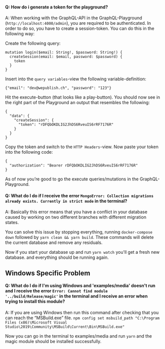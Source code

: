 #### Q: How do i generate a token for the playground?
A: When working with the GraphQL-API in the GraphQL-Playground (`http://localhost:4000/admin`), you are required to be authenticated. In order to do so, you have to create a session-token. You can do this in the following way: 

Create the following query: 
``` 
mutation login($email: String!, $password: String!) {    
  createSession(email: $email, password: $password) {     
    token  
  }
}
```
Insert into the `query variables`-view the following variable-definition: 
```
{"email": "dev@wepublish.ch", "password": "123"}
``` 
Hit the execute-button (that looks like a play-button). You should now see in the right part of the Playground an output that resembles the following: 
```
{
  "data": {
    "createSession": {
      "token": "rDFQbOKDLIG2JhDS6RveuIS6rRF7176R"
    }
  }
}
``` 
Copy the token and switch to the `HTTP Headers`-view. Now paste your token into the following code: 
```
{
  "authorization": "Bearer rDFQbOKDLIG2JhDS6RveuIS6rRF7176R"
}
``` 
As of now you’re good to go the execute queries/mutations in the GraphQL-Playground. 

#### Q: What do I do if I receive the error `MongoError: Collection migrations already exists. Currently in strict mode` in the terminal?
A: Basically this error means that you have a conflict in your database caused by working on two different branches with different migration states. 

You can solve this issue by stopping everything, running `docker-compose down` followed by `yarn clean && yarn build`. These commands will delete the current database and remove any residuals. 

Now if you start your database up and run `yarn watch` you'll get a fresh new database. and everything should be running again. 

## Windows Specific Problem 
#### Q: What do I do if I'm using Windows and 'examples/media' doesn't run and I receive the error `Error: Cannot find module '../build/Release/magic'` in the terminal and I receive an error when trying to install this module?
A: If you are using Windows then run this command after checking that you can reach the “MSBuild.exe” file. 
`npm config set msbuild_path "C:\Program Files (x86)\Microsoft Visual Studio\2019\Community\MSBuild\Current\Bin\MSBuild.exe"`

Now you can go in the terminal to examples/media and run `yarn` and the magic module should be installed successfully.